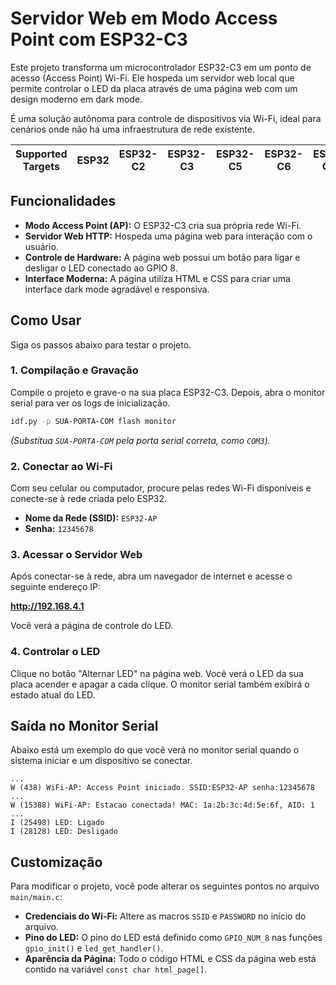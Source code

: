 # Servidor Web em Modo Access Point com ESP32-C3

Este projeto transforma um microcontrolador ESP32-C3 em um ponto de acesso (Access Point) Wi-Fi. Ele hospeda um servidor web local que permite controlar o LED da placa através de uma página web com um design moderno em dark mode.

É uma solução autônoma para controle de dispositivos via Wi-Fi, ideal para cenários onde não há uma infraestrutura de rede existente.

| Supported Targets | ESP32 | ESP32-C2 | ESP32-C3 | ESP32-C5 | ESP32-C6 | ESP32-C61 | ESP32-H2 | ESP32-P4 | ESP32-S2 | ESP32-S3 |
| ----------------- | ----- | -------- | -------- | -------- | -------- | --------- | -------- | -------- | -------- | -------- |

## Funcionalidades

* **Modo Access Point (AP):** O ESP32-C3 cria sua própria rede Wi-Fi.
* **Servidor Web HTTP:** Hospeda uma página web para interação com o usuário.
* **Controle de Hardware:** A página web possui um botão para ligar e desligar o LED conectado ao GPIO 8.
* **Interface Moderna:** A página utiliza HTML e CSS para criar uma interface dark mode agradável e responsiva.

## Como Usar

Siga os passos abaixo para testar o projeto.

### 1. Compilação e Gravação

Compile o projeto e grave-o na sua placa ESP32-C3. Depois, abra o monitor serial para ver os logs de inicialização.

```bash
idf.py -p SUA-PORTA-COM flash monitor
```
*(Substitua `SUA-PORTA-COM` pela porta serial correta, como `COM3`).*

### 2. Conectar ao Wi-Fi

Com seu celular ou computador, procure pelas redes Wi-Fi disponíveis e conecte-se à rede criada pelo ESP32.

* **Nome da Rede (SSID):** `ESP32-AP`
* **Senha:** `12345678`

### 3. Acessar o Servidor Web

Após conectar-se à rede, abra um navegador de internet e acesse o seguinte endereço IP:

**http://192.168.4.1**

Você verá a página de controle do LED.

### 4. Controlar o LED

Clique no botão "Alternar LED" na página web. Você verá o LED da sua placa acender e apagar a cada clique. O monitor serial também exibirá o estado atual do LED.

## Saída no Monitor Serial

Abaixo está um exemplo do que você verá no monitor serial quando o sistema iniciar e um dispositivo se conectar.

```
...
W (438) WiFi-AP: Access Point iniciado. SSID:ESP32-AP senha:12345678
...
W (15388) WiFi-AP: Estacao conectada! MAC: 1a:2b:3c:4d:5e:6f, AID: 1
...
I (25498) LED: Ligado
I (28128) LED: Desligado
```

## Customização

Para modificar o projeto, você pode alterar os seguintes pontos no arquivo `main/main.c`:

* **Credenciais do Wi-Fi:** Altere as macros `SSID` e `PASSWORD` no início do arquivo.
* **Pino do LED:** O pino do LED está definido como `GPIO_NUM_8` nas funções `gpio_init()` e `led_get_handler()`.
* **Aparência da Página:** Todo o código HTML e CSS da página web está contido na variável `const char html_page[]`.

